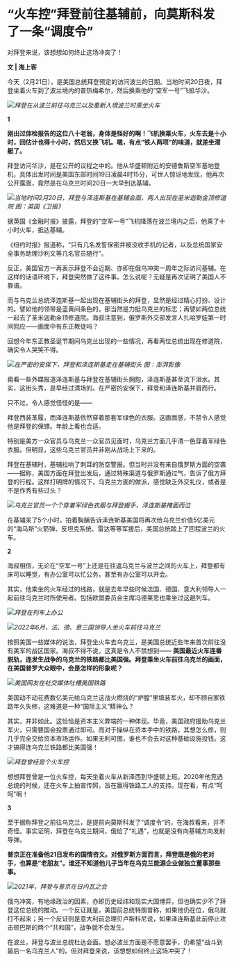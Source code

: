 # “火车控”拜登前往基辅前，向莫斯科发了一条“调度令”

对拜登来说，该想想如何终止这场冲突了！

**文 | 海上客**

今天（2月21日），是美国总统拜登预定的访问波兰的日期。当地时间20日夜，拜登坐着火车到了波兰境内的普热梅希尔，然后换乘他的“空军一号”飞抵华沙。

![](https://inews.gtimg.com/om_bt/OmPlWkEeXeNyJcIxDclv0OFwElWLuhHZkEAtXQFQhVFJUAA/1000)_拜登在从波兰前往乌克兰以及重新入境波兰时乘坐火车_

**1**

**刚出过体检报告的这位八十老翁，身体是怪好的啊！飞机换乘火车，火车去是十小时，回估计也得十小时，然后又换飞机。嗯，有点“铁人两项”的味道，就差坐潜艇了。**

拜登访问华沙，是在公开的议程之中的。他从华盛顿附近的安德鲁斯空军基地登机，具体出发时间是美国东部时间19日凌晨4时15分，可世人惊讶地发现，他再次公开露面，竟然是在乌克兰时间20日一大早到达基辅。

![](https://inews.gtimg.com/om_bt/Oynjl9SEDzhF0n0f5Y7GlT-qZTFpPhcgVsdpC6cmsmNWAAA/1000)_当地时间2月20日，拜登与泽连斯基在基辅会面，两人出现在圣米迦勒金顶修道院 图：英国《卫报》_

据英国《金融时报》披露，拜登的“空军一号”飞机降落在波兰境内之后，他乘了十小时火车，抵达基辅。

《纽约时报》报道称，“只有几名发誓保密并被没收手机的记者，以及总统国家安全事务助理沙利文等几名官员随行”。

反正，美国官方一再表示拜登不会近期、亦即在俄乌冲突一周年之际访问基辅。在这样的话语环境下，拜登突然做了这件事。怎么说呢？无疑是再次证明了美国人不靠谱。

而与乌克兰总统泽连斯基一起出现在基辅街头的拜登，显然是经过精心打扮、设计的。譬如他的领带是蓝黄间条色的，那当然是力挺乌克兰的标志；再譬如两位总统一起去了圣米迦勒金顶修道院。海叔注意到，俄罗斯外交部发言人扎哈罗娃第一时间回应——画面中有东正教徒吗？

回想今年东正教圣诞节期间乌克兰出现的一些情况，再看两位总统出现在修道院，确实令人哭笑不得。

![](https://inews.gtimg.com/om_bt/O1_oW74jlgHp1zmUsw8zg-qRioYHPUq8V-OaKzG-zTds8AA/1000)_在严密的安保下，拜登和泽连斯基走在基辅街头 图：澎湃影像_

甭看一些外媒报道泽连斯基与拜登在基辅街头拥抱，泽连斯基甚至流下泪水。其实，这街头秀，是早经过清场的。在严密的安保下，拜登和泽连斯基并肩而行。

只不过，令人感觉怪怪的是——

拜登西装革履，而泽连斯基依然穿着那套军绿色的衣服。这画面感，不禁令人感觉他是拜登的保镖。年龄上看也合适。

特别是美方一众官员与乌克兰一众官员见面时，乌克兰方面几乎清一色穿着军绿色衣服。但明显，这些乌克兰官员并非刚从战场上下来的。

拜登在基辅时，基辅拉响了刺耳的防空警报。但当时并没有来自俄罗斯方面的空袭——据称，美国方面在拜登出发后，通过特殊渠道与俄罗斯通过气，告诉了俄方拜登的行程。这样打明牌的情况下，乌克兰方面的做派，感觉缺乏外交礼仪，或者是不是作秀有些过头？

![](https://inews.gtimg.com/om_bt/Okz4ha7uXU3hD0DKJcQo02zs2Mh2eSeD6TzIWiBiH3eeUAA/1000)_乌克兰官员一个个穿着军绿色衣服与拜登握手，泽连斯基掩面而泣_

在基辅呆了5个小时，拍着胸脯告诉泽连斯基美国将再次给乌克兰价值5亿美元的“海马斯”火箭弹、反坦克系统、雷达等等军援后，美国总统踏上了回程波兰的火车。

**2**

海叔相信，无论在“空军一号”上还是在往返乌克兰与波兰之间的火车上，拜登都有床可以睡觉，有办公室可以忙公务，甚至有办公室可以开会。

其实，他乘坐的火车经过的线路，就是去年早些时候法国、德国、意大利领导人一起前往乌克兰时所使用者。包括欧盟委员会主席冯德莱恩也乘坐过这趟列车。

![](https://inews.gtimg.com/om_bt/OScRC1wW1A5SqvZy2OJ3rM1GCFjYe0IJiH7MM-RV3Ny3kAA/1000)_拜登在列车上办公_

![](https://inews.gtimg.com/om_bt/OEAJhkapv-dsWM0YJwiM-Lh0mDLzYq-J-bPiMvGa0d-n4AA/1000)_2022年6月，法、德、意三国领导人坐火车前往乌克兰_

按照美国一些媒体的说法，拜登坐火车去乌克兰，是美国总统近些年来首次前往没有美军的战区国家。海叔不得不说，这真是令人不禁想到——
**美国最近火车连番脱轨，连发生战争的乌克兰的铁路都比美国强。拜登乘坐火车前往乌克兰的画面，在美国普罗大众眼中，会是怎样的形象呢？**

![](https://inews.gtimg.com/om_bt/Oh6F6LOFVao5NoZWVaVvR1AFAmIzvLAsX6dtmezfXVvrMAA/1000)_美国网友在社交媒体吐槽美国铁路_

美国动不动花费数亿美元给乌克兰这战火燃烧的“炉膛”里填装军火，却不顾自家铁路年久失修，这难道是一种“国际主义”精神么？

其实，并非如此。这恰恰是资本主义弊端的一种体现。毕竟，美国政府援助乌克兰军火，只需要国会投票通过即可。而对于操纵在资本手中的铁路，其想怎么修，则几乎完全交给资本市场运作。如果无利可图，谁也不会去对这种基础设施投钱。这才搞得连乌克兰铁路都比美国强！

![](https://inews.gtimg.com/om_bt/OBwhnJLNst78MP5GqYO5GIgFgozwDn3tvx8m0gOTUllSYAA/1000)_拜登曾经是个火车控_

想想拜登曾是一位火车控，每天坐着火车从新泽西到华盛顿上班。2020年他竞选总统的时候，还在火车上拍宣传照，旨在赢得铁路工人的支持。现在看，有点“呵呵”啊！

**3**

至于据称拜登之前往乌克兰，是提前向莫斯科发了“调度令”的，在海叔看来，并不奇怪。事实证明，拜登在乌克兰期间，俄给了“礼遇”，也就是没有向基辅方向发射导弹。

**普京正在准备他21日发布的国情咨文。对俄罗斯方面而言，拜登既是俄的老对手，也算是“老朋友”。谁还不知道他儿子当年在乌克兰能源企业做独立董事那些事。**

![](https://inews.gtimg.com/om_bt/OYiUDtLz1TgFThK_-WxX0ii_her1P-761TdqLwWDyYbUUAA/1000)_2021年，拜登与普京在日内瓦之会_

俄乌冲突，有地缘政治的因素，亦即历史经纬和现实大国博弈，但也确实少不了拜登这位总统的推动。一个反证就是，美国前总统特朗普称，如果他仍在位，俄乌就打不起来；另一个反证则是意大利前总理贝卢斯科尼说，如果泽连斯基此前停止攻击顿巴斯的两个“共和国”，战争就不会发生。

在波兰，拜登与波兰总统杜达会面。想必波兰方面是不愿意罢手，仍希望“战斗到最后一名乌克兰人”的。但对拜登来说，该想想如何终止这场冲突了！

